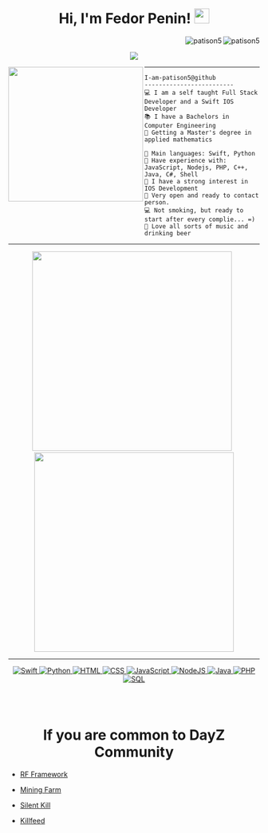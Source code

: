 <h1 align="center">
Hi, I'm Fedor Penin!
 <img src="https://media.giphy.com/media/hvRJCLFzcasrR4ia7z/giphy.gif" width="30"></h1>
 <img src="https://komarev.com/ghpvc/?username=patison5&label=Profile%20Views&color=0e75b6&style=flat" align='right' alt="patison5" />
 <img src="https://img.shields.io/github/followers/patison5?label=followers&style=social&logoColor=black" align='right' alt="patison5" />
<br/>

<!-- Typing SVG by DenverCoder1 - https://github.com/DenverCoder1/readme-typing-svg -->

<p align="center">
  <a href="https://github.com/DenverCoder1/readme-typing-svg">
    <img src="https://readme-typing-svg.herokuapp.com?lines=IOS+Developer;'MAI'+Student;Studying+in+Yandex;Swift+UIKit+Algorithms;Freelancer;Always%20learning%20new%20things&center=true&width=380&height=45">
    </a>
</p>

<!-- <img align="left" src="https://memepedia.ru/wp-content/uploads/2018/07/pikabu3.jpg" alt="" width="250" /> -->
<img align="left" src="https://i.pinimg.com/564x/69/dc/3c/69dc3cec93572d301bb75854ae260a07.jpg" alt="" width="270" />

<!-- <img align="left" src="https://psv4.userapi.com/c237331/u170877706/docs/d50/1282fefa2999/keep-working_1.gif?extra=3LTd1gPzLHq0C5DyYJVUZCMqvoobRsExcECm7GPEpBixEqMVF4pcSr33ZjxXdF6WMS3StfZJs_p4iRbX54VcXcpZfcIqI3B69biH1KYPsnsJYrBhk3wHj12-dFir9-JmWlak7I_Kx_3eQnxyh70xm1qx" alt="" width="200" style="margin:30px 30px; padding-right: 30px" /> -->


<hr>

```
I-am-patison5@github
-------------------------
💻 I am a self taught Full Stack Developer and a Swift IOS Developer
📚 I have a Bachelors in Computer Engineering
📝 Getting a Master's degree in applied mathematics

🌟 Main languages: Swift, Python
🚩 Have experience with: JavaScript, Nodejs, PHP, C++, Java, C#, Shell
🔭 I have a strong interest in IOS Development
💖 Very open and ready to contact person. 
💻 Not smoking, but ready to start after every complie... =)
🎵 Love all sorts of music and drinking beer
```
<hr>
<!-- <h4  align="center">Programming Languages</h4> -->


<p align="center">
   <img src="https://github-readme-stats.vercel.app/api?username=patison5&show_icons=true&theme=tokyonight&hide_border=false&locale=en" width="400" />
   <span>&nbsp;</span>
   <img src="https://github-readme-streak-stats.herokuapp.com/?user=patison5&theme=tokyonight&hide_border=false" width="400"/>
</p>


<!-- [![1](https://github-readme-stats.vercel.app/api?username=patison5&show_icons=true&theme=tokyonight&hide_border=false&locale=en)](https://github.com/patison5) -->
<!-- [![2](https://github-readme-streak-stats.herokuapp.com/?user=patison5&theme=tokyonight&hide_border=false)](https://github.com/patison5) -->

<!-- [![](https://github-readme-stats.vercel.app/api/top-langs/?username=patison5&layout=compact&theme=tokyonight&hide_border=true)](https://github.com/patison5/github-readme-stats) -->

<hr>

<p align="center">
   <a href="https://github.com/search?q=user%3APatison5+is%3Arepo+language%3ASwift"> 
<!--      <img alt="Swift" src="https://img.shields.io/badge/swift-5.1-brightgreen.svg">  -->
     <img alt="Swift" src="https://img.shields.io/badge/Swift%205.1%20-%23025E8C.svg?logo=swift&logoColor=white">
   </a>
 
   <a href="https://github.com/search?q=user%3APatison5+is%3Arepo+language%3Apython">
      <img alt="Python" src="https://img.shields.io/badge/Python%20-%2314354C.svg?logo=python&logoColor=white">
   </a>
 
   <a href="https://github.com/search?q=user%3APatison5+is%3Arepo+language%3Ahtml">
      <img alt="HTML" src="https://img.shields.io/badge/HTML%20-%23E34F26.svg?logo=html5&logoColor=white">
   </a>
 
   <a href="https://github.com/search?q=user%3APatison5+is%3Arepo+language%3Acss">
      <img alt="CSS" src="https://img.shields.io/badge/CSS%20-%231572B6.svg?logo=css3&logoColor=white">
   </a>
 
   <a href="https://github.com/search?q=user%3APatison5+is%3Arepo+language%3Ajavascript">
      <img alt="JavaScript" src="https://img.shields.io/badge/JavaScript%20-%23F7DF1E.svg?logo=javascript&logoColor=black">
   </a>

   <a href="https://github.com/search?q=user%3APatison5+is%3Arepo+language%3Ajavascript">
      <img alt="NodeJS" src="https://img.shields.io/badge/Node.js%20-%2343853D.svg?logo=node.js&logoColor=white">
   </a>

   <a href="https://github.com/search?q=user%3APatison5+is%3Arepo+language%3Ajava">
      <img alt="Java" src="https://img.shields.io/badge/Java-%23007396.svg?logo=java&logoColor=white">
   </a>

   <a href="https://github.com/search?q=user%3APatison5+is%3Arepo+language%3Aphp">
      <img alt="PHP" src="https://img.shields.io/badge/PHP-%23777BB4.svg?logo=php&logoColor=white">
   </a>

   <a href="https://github.com/search?q=user%3APatison5+is%3Arepo+language%3Asql">
      <img alt="SQL" src="https://img.shields.io/badge/SQL%20-%23025E8C.svg?logo=amazon-dynamodb&logoColor=white">
   </a>
</p>

</br></br>
<h1 align="center">If you are common to DayZ Community</h1>

* [RF Framework](https://steamcommunity.com/sharedfiles/filedetails/?id=2823224662)

* [Mining Farm](https://steamcommunity.com/sharedfiles/filedetails/?id=2887828885&searchtext=rf+mining+farm)

* [Silent Kill](https://steamcommunity.com/sharedfiles/filedetails/?id=2806583920)

* [Killfeed](https://steamcommunity.com/sharedfiles/filedetails/?id=2793666778)


